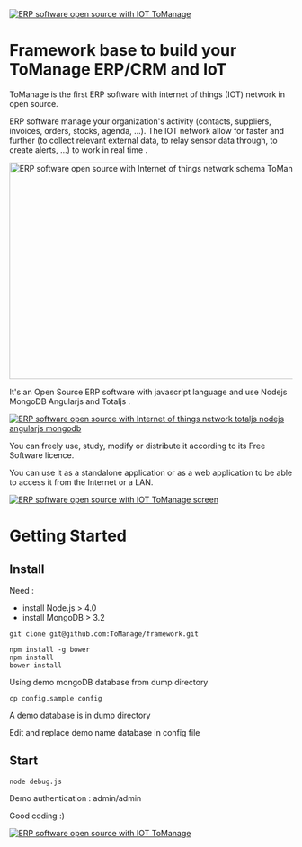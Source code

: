 <a href="https://www.tomanage.fr/?=en" target="_blank">
<img src="https://www.tomanage.fr/images/gestion-de-production-tomanage-logo.png" alt="ERP software open source with IOT ToManage" data-canonical-src="https://www.tomanage.fr/images/gestion-de-production-tomanage-logo.png" style="max-width:100%;">
</a>

# Framework base to build your ToManage ERP/CRM and IoT

ToManage is the first ERP software with internet of things (IOT) network in open source.

ERP software manage your organization's activity (contacts, suppliers, invoices, orders, stocks, agenda, ...).
The IOT network allow for faster and further (to collect relevant external data, to relay sensor data through, to create alerts, ...) to work in real time .

<a href="https://www.tomanage.fr/?=en" target="_blank">
<img src="https://www.tomanage.fr/images/plan-gestion-de-production-de-tomanage.jpg" alt="ERP software open source with Internet of things network schema ToManage" data-canonical-src="https://www.tomanage.fr/images/plan-gestion-de-production-de-tomanage.jpg" width="673" height="386">
</a>


It's an Open Source ERP software with javascript language and use Nodejs MongoDB Angularjs and Totaljs .
<p><a href="https://www.tomanage.fr/logiciel-open-source/?=en" target="_blank">
<img src="https://cdn.evbuc.com/eventlogos/188938959/angularnodejstotaljsmongodb-1.jpg" alt="ERP software open source with Internet of things network totaljs nodejs angularjs mongodb" data-canonical-src="https://www.tomanage.fr/logiciel-open-source/?=en" style="max-width:100%;">
</a></p>

You can freely use, study, modify or distribute it according to its Free Software licence.

You can use it as a standalone application or as a web application to be able to access it from the Internet or a LAN.

<a href="https://www.tomanage.fr/?=en" target="_blank">
<img src="https://www.tomanage.fr/images/logiciel-cms-prise-de-commande-en-ligne-to-manage.png" alt="ERP software open source with IOT ToManage screen" data-canonical-src="https://www.tomanage.fr/images/logiciel-cms-prise-de-commande-en-ligne-to-manage.png" style="max-width:100%;">
</a>


# Getting Started

## Install

Need :
 - install Node.js > 4.0
 - install MongoDB > 3.2

```shell
git clone git@github.com:ToManage/framework.git
```

```shell
npm install -g bower
npm install
bower install
```

Using demo mongoDB database from dump directory

```shell
cp config.sample config
```

A demo database is in dump directory

Edit and replace demo name database in config file

## Start

```shell
node debug.js
```

Demo authentication : admin/admin

Good coding :)


<a href="https://www.tomanage.fr/?=en" target="_blank">
<img src="https://www.tomanage.fr/images/gestion-de-production-tomanage-logo.png" alt="ERP software open source with IOT ToManage" data-canonical-src="https://www.tomanage.fr/images/gestion-de-production-tomanage-logo.png" style="max-width:100%;">
</a>
